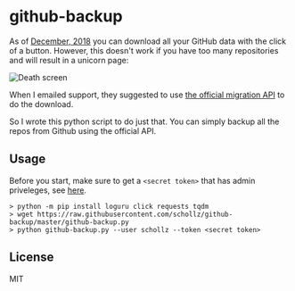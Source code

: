 # github-backup

As of [December, 2018](https://github.blog/2018-12-19-download-your-data/) you can download all your GitHub data with the click of a button. However, this doesn't work if you have too many repositories and will result in a unicorn page:

![Death screen](https://user-images.githubusercontent.com/6550035/90820186-d52b6300-e2e5-11ea-9849-f06dc3377154.png)

When I emailed support, they suggested to use [the official migration API](https://docs.github.com/en/rest/reference/migrations) to do the download.

So I wrote this python script to do just that. You can simply backup all the repos from Github using the official API.

## Usage

Before you start, make sure to get a `<secret token>` that has admin priveleges, see [here](https://docs.github.com/en/github/authenticating-to-github/creating-a-personal-access-token).

```
> python -m pip install loguru click requests tqdm
> wget https://raw.githubusercontent.com/schollz/github-backup/master/github-backup.py
> python github-backup.py --user schollz --token <secret token>
```


## License

MIT
